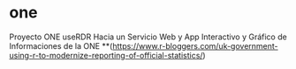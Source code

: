 # one
Proyecto ONE useRDR
Hacia un Servicio Web y App Interactivo y Gráfico de Informaciones de la ONE **(https://www.r-bloggers.com/uk-government-using-r-to-modernize-reporting-of-official-statistics/)

